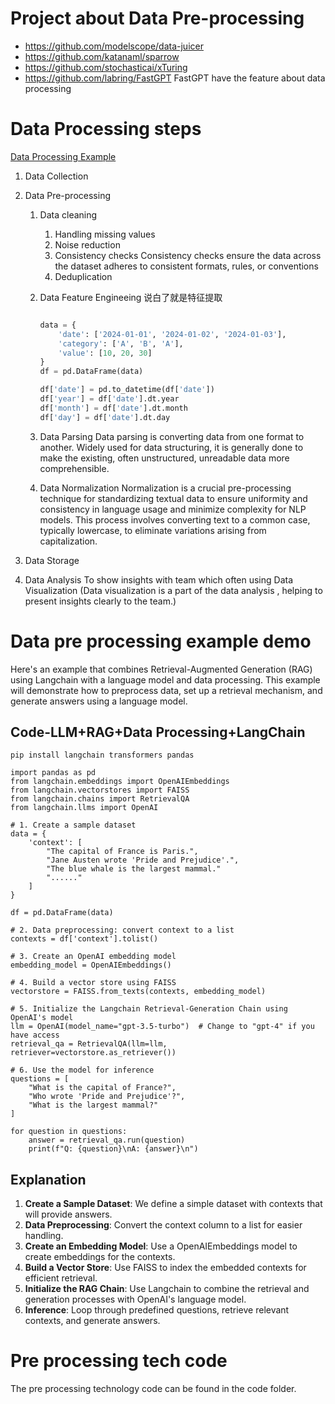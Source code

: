 

# Project about Data Pre-processing

- https://github.com/modelscope/data-juicer
- https://github.com/katanaml/sparrow
- https://github.com/stochasticai/xTuring
- https://github.com/labring/FastGPT 
  FastGPT have the feature about data processing

# Data Processing steps

[Data Processing Example](https://www.notion.so/Data-Processing-Example-bc444406b9a84b0196dc473abff41727?pvs=21)

1. Data Collection

2. Data Pre-processing

   1. Data cleaning

      1. Handling missing values
      2. Noise reduction
      3. Consistency checks Consistency checks ensure the data across the dataset adheres to consistent formats, rules, or conventions
      4. Deduplication

   2. Data Feature Engineeing 说白了就是特征提取

      ```python
      
      data = {
          'date': ['2024-01-01', '2024-01-02', '2024-01-03'],
          'category': ['A', 'B', 'A'],
          'value': [10, 20, 30]
      }
      df = pd.DataFrame(data)
      
      df['date'] = pd.to_datetime(df['date'])
      df['year'] = df['date'].dt.year
      df['month'] = df['date'].dt.month
      df['day'] = df['date'].dt.day
      ```

   3. Data Parsing Data parsing is converting data from one format to another. Widely used for data structuring, it is generally done to make the existing, often unstructured, unreadable data more comprehensible.

   4. Data Normalization Normalization is a crucial pre-processing technique for standardizing textual data to ensure uniformity and consistency in language usage and minimize complexity for NLP models. This process involves converting text to a common case, typically lowercase, to eliminate variations arising from capitalization.

3. Data Storage

4. Data Analysis 
   To show  insights with team which often using Data Visualization (Data visualization is a part of the data analysis , helping to present insights clearly to the team.)

# Data pre processing example demo

Here's an example that combines Retrieval-Augmented Generation (RAG) using Langchain with a language model and data processing. This example will demonstrate how to preprocess data, set up a retrieval mechanism, and generate answers using a language model.

## Code-LLM+RAG+Data Processing+LangChain

```code
pip install langchain transformers pandas
```

```code
import pandas as pd
from langchain.embeddings import OpenAIEmbeddings
from langchain.vectorstores import FAISS
from langchain.chains import RetrievalQA
from langchain.llms import OpenAI

# 1. Create a sample dataset
data = {
    'context': [
        "The capital of France is Paris.",
        "Jane Austen wrote 'Pride and Prejudice'.",
        "The blue whale is the largest mammal."
        "......"
    ]
}

df = pd.DataFrame(data)

# 2. Data preprocessing: convert context to a list
contexts = df['context'].tolist()

# 3. Create an OpenAI embedding model
embedding_model = OpenAIEmbeddings()

# 4. Build a vector store using FAISS
vectorstore = FAISS.from_texts(contexts, embedding_model)

# 5. Initialize the Langchain Retrieval-Generation Chain using OpenAI's model
llm = OpenAI(model_name="gpt-3.5-turbo")  # Change to "gpt-4" if you have access
retrieval_qa = RetrievalQA(llm=llm, retriever=vectorstore.as_retriever())

# 6. Use the model for inference
questions = [
    "What is the capital of France?",
    "Who wrote 'Pride and Prejudice'?",
    "What is the largest mammal?"
]

for question in questions:
    answer = retrieval_qa.run(question)
    print(f"Q: {question}\nA: {answer}\n")

```

## Explanation

1. **Create a Sample Dataset**: We define a simple dataset with contexts that will provide answers.
2. **Data Preprocessing**: Convert the context column to a list for easier handling.
3. **Create an Embedding Model**: Use a OpenAIEmbeddings model to create embeddings for the contexts.
4. **Build a Vector Store**: Use FAISS to index the embedded contexts for efficient retrieval.
5. **Initialize the RAG Chain**: Use Langchain to combine the retrieval and generation processes with OpenAI's language model.
6. **Inference**: Loop through predefined questions, retrieve relevant contexts, and generate answers.

# Pre processing tech code

The pre processing technology code can be found in the code folder.